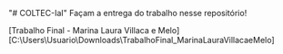 "# COLTEC-IaI"
Façam a entrega do trabalho nesse repositório!

[Trabalho Final - Marina Laura Villaca e Melo][C:\Users\Usuario\Downloads\TrabalhoFinal_MarinaLauraVillacaeMelo]

[def]: C:/Users/Usuario/Downloads/TrabalhoFinal_MarinaLauraVillacaeMelo

